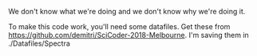 We don't know what we're doing and we don't know why we're doing it.

To make this code work, you'll need some datafiles. Get these from https://github.com/demitri/SciCoder-2018-Melbourne. I'm saving them in ./Datafiles/Spectra
